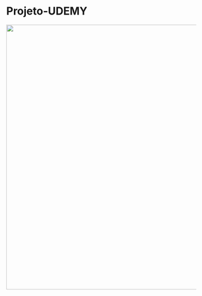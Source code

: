 # Projeto-UDEMY
<div align="center">
  <img src="https://user-images.githubusercontent.com/90457607/148766824-dfcc73b5-f5d8-4aab-b370-e9fa055d663b.png" width="700px"/>
  </div>

